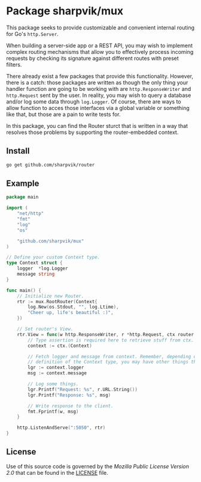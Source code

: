 # Package sharpvik/mux

This package seeks to provide customizable and convenient internal routing for
Go's `http.Server`.

When building a server-side app or a REST API, you may wish to implement
complex routing mechanisms that allow you to effectively process incoming
requests by checking its signature against different routes with preset filters.

There already exist a few packages that provide this functionality. However,
there is a catch: those packages are written as though the only thing your
handler function are going to be working with are `http.ResponseWriter` and
`http.Request` sent by the user. In reality, you may wish to query a database
and/or log some data through `log.Logger`. Of course, there are ways to allow
function to acces those interfaces via a global variable or something like that,
but those are a pain to write tests for.

In this package, you can find the Router sturct that is written in a way that
resolves those problems by supporting the router-embedded context.



## Install

```bash
go get github.com/sharpvik/router
```



## Example

```go
package main

import (
	"net/http"
	"fmt"
	"log"
	"os"

	"github.com/sharpvik/mux"
)

// Define your custom Context type.
type Context struct {
	logger  *log.Logger
	message string
}

func main() {
	// Initialize new Router.
	rtr := mux.RootRouter(Context{
		log.New(os.Stdout, "", log.Ltime),
		"Cheer up, life's beautiful :)",
	})

	// Set router's View.
	rtr.View = func(w http.ResponseWriter, r *http.Request, ctx router.Context) {
		// Type assertion is required here to retrieve stuff from ctx.
		context := ctx.(Context)

		// Fetch logger and message from context. Remember, depending on your
		// definition of the Context type, you may have other things there.
		lgr := context.logger
		msg := context.message

		// Log some things.
		lgr.Printf("Request: %s", r.URL.String())
		lgr.Printf("Response: %s", msg)

		// Write response to the client.
		fmt.Fprintf(w, msg)
	}

	http.ListenAndServe(":5050", rtr)
}
```



## License

Use of this source code is governed by the *Mozilla Public License Version 2.0*
that can be found in the [LICENSE](LICENSE) file.